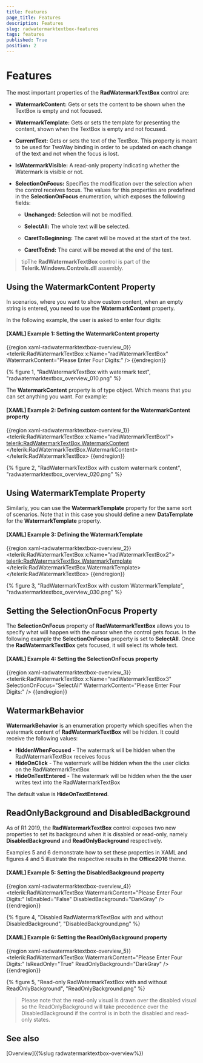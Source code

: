 ```yaml
---
title: Features
page_title: Features
description: Features
slug: radwatermarktextbox-features
tags: features
published: True
position: 2
---
```


# Features

The most important properties of the __RadWatermarkTextBox__ control are:      

* __WatermarkContent:__ Gets or sets the content to be shown when the TextBox is empty and not focused.

* __WatermarkTemplate:__ Gets or sets the template for presenting the content, shown when the TextBox is empty and not focused.

* __CurrentText:__ Gets or sets the text of the TextBox. This property is meant to be used for TwoWay binding in order to be updated on each change of the text and not when the focus is lost.

* __IsWatermarkVisible:__ A read-only property indicating whether the Watermark is visible or not.

* __SelectionOnFocus:__ Specifies the modification over the selection when the control receives focus. The values for this properties are predefined in the __SelectionOnFocus__ enumeration, which exposes the following fields:

	* __Unchanged:__ Selection will not be modified.

	* __SelectAll:__ The whole text will be selected.

	* __CaretToBeginning:__ The caret will be moved at the start of the text.

	* __CaretToEnd:__ The caret will be moved at the end of the text.

>tipThe __RadWatermarkTextBox__ control is part of the __Telerik.Windows.Controls.dll__ assembly.

## Using the WatermarkContent Property

In scenarios, where you want to show custom content, when an empty string is entered, you need to use the __WatermarkContent__ property.

In the following example, the user is asked to enter four digits:

#### __[XAML] Example 1: Setting the WatermarkContent property__

{{region xaml-radwatermarktextbox-overview_0}}
	<telerik:RadWatermarkTextBox x:Name="radWatermarkTextBox" WatermarkContent="Please Enter Four Digits:" />
{{endregion}}

{% figure 1, "RadWatermarkTextBox with watermark text", "radwatermarktextbox_overview_010.png" %}

The __WatermarkContent__ property is of type object. Which means that you can set anything you want. For example:

#### __[XAML] Example 2: Defining custom content for the WatermarkContent property__

{{region xaml-radwatermarktextbox-overview_1}}
	<telerik:RadWatermarkTextBox x:Name="radWatermarkTextBox1">
	    <telerik:RadWatermarkTextBox.WatermarkContent>
	        <StackPanel Orientation="Horizontal">
	            <Image Source="/Silverlight.Help.RadMaskedTextBox;component/Images/EURFlag.png" />
	            <TextBlock Margin="3,0,0,0" Text="Please Enter Four Digits" />
	        </StackPanel>
	    </telerik:RadWatermarkTextBox.WatermarkContent>
	</telerik:RadWatermarkTextBox>
{{endregion}}

{% figure 2, "RadWatermarkTextBox with custom watermark content", "radwatermarktextbox_overview_020.png" %}

## Using WatermarkTemplate Property

Similarly, you can use the __WatermarkTemplate__ property for the same sort of scenarios. Note that in this case you should define a new __DataTemplate__ for the __WatermarkTemplate__ property.

#### __[XAML] Example 3: Defining the WatermarkTemplate__

{{region xaml-radwatermarktextbox-overview_2}}
	<telerik:RadWatermarkTextBox x:Name="radWatermarkTextBox2">
	    <telerik:RadWatermarkTextBox.WatermarkTemplate>
	        <DataTemplate>
	            <StackPanel Orientation="Horizontal">
	                <Image Source="/Silverlight.Help.RadMaskedTextBox;component/Images/EURFlag.png" />
	                <TextBlock Margin="3,0,0,0" Text="Please Enter Four Digits" />
	            </StackPanel>
	        </DataTemplate>
	    </telerik:RadWatermarkTextBox.WatermarkTemplate>
	</telerik:RadWatermarkTextBox>
{{endregion}}

{% figure 3, "RadWatermarkTextBox with custom WatermarkTemplate", "radwatermarktextbox_overview_030.png" %}

## Setting the SelectionOnFocus Property

The __SelectionOnFocus__ property of __RadWatermarkTextBox__ allows you to specify what will happen with the cursor when the control gets focus. In the following example the __SelectionOnFocus__ property is set to __SelectAll__. Once the __RadWatermarkTextBox__ gets focused, it will select its whole text.

#### __[XAML] Example 4: Setting the SelectionOnFocus property__

{{region xaml-radwatermarktextbox-overview_3}}
	<telerik:RadWatermarkTextBox x:Name="radWatermarkTextBox3" 
	                             SelectionOnFocus="SelectAll"
	                             WatermarkContent="Please Enter Four Digits:" />
{{endregion}}

## WatermarkBehavior

__WatermarkBehavior__ is an enumeration property which specifies when the watermark content of __RadWatermarkTextBox__ will be hidden.  It could receive the following values:

* __HiddenWhenFocused__ - The watermark will be hidden when the RadWatermarkTextBox receives focus
* __HideOnClick__ - The watermark will be hidden when the the user clicks on the RadWatermarkTextBox
* __HideOnTextEntered__ - The watermark will be hidden when the the user writes text into the RadWatermarkTextBox

The default value is __HideOnTextEntered__.

## ReadOnlyBackground and DisabledBackground

As of R1 2019, the __RadWatermarkTextBox__ control exposes two new properties to set its background when it is disabled or read-only, namely **DisabledBackground** and **ReadOnlyBackground** respectively.

Examples 5 and 6 demonstrate how to set these properties in XAML and figures 4 and 5 illustrate the respective results in the **Office2016** theme.

#### __[XAML] Example 5: Setting the DisabledBackground property__

{{region xaml-radwatermarktextbox-overview_4}}
        <telerik:RadWatermarkTextBox WatermarkContent="Please Enter Four Digits:" IsEnabled="False" DisabledBackground="DarkGray" />
{{endregion}}

{% figure 4, "Disabled RadWatermarkTextBox with and without DisabledBackground", "DisabledBackground.png" %}

#### __[XAML] Example 6: Setting the ReadOnlyBackground property__

{{region xaml-radwatermarktextbox-overview_5}}
        <telerik:RadWatermarkTextBox WatermarkContent="Please Enter Four Digits:" IsReadOnly="True" ReadOnlyBackground="DarkGray" />
{{endregion}}

{% figure 5, "Read-only RadWatermarkTextBox with and without ReadOnlyBackground", "ReadOnlyBackground.png" %}

>Please note that the read-only visual is drawn over the disabled visual so the ReadOnlyBackground will take precedence over the DisabledBackground if the control is in both the disabled and read-only states.

## See also

[Overview]({%slug radwatermarktextbox-overview%})